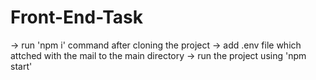 # Front-End-Task

-> run 'npm i' command after cloning the project
-> add .env file which attched with the mail to the main directory 
-> run the project using 'npm start'
